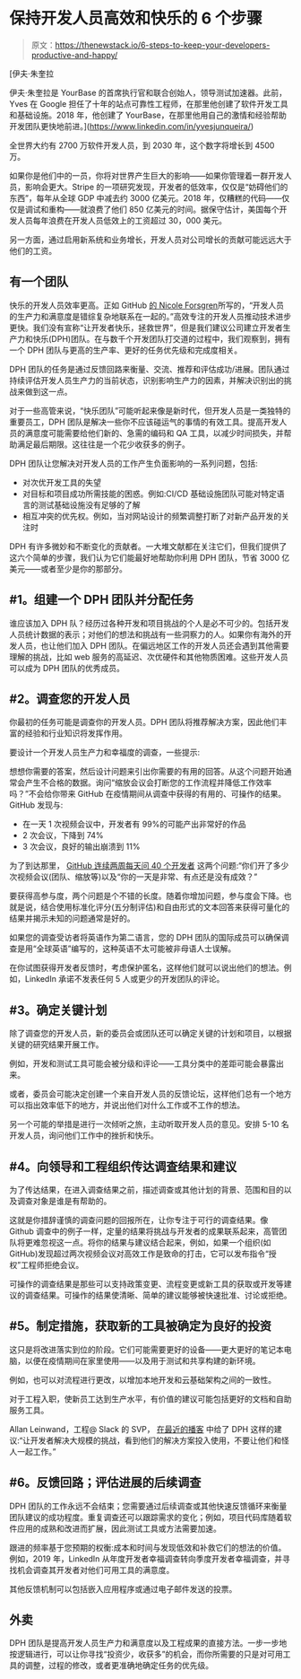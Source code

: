 # 保持开发人员高效和快乐的 6 个步骤

> 原文：<https://thenewstack.io/6-steps-to-keep-your-developers-productive-and-happy/>

[](https://www.linkedin.com/in/yvesjunqueira/)

 [伊夫·朱奎拉

伊夫·朱奎拉是 YourBase 的首席执行官和联合创始人，领导测试加速器。此前，Yves 在 Google 担任了十年的站点可靠性工程师，在那里他创建了软件开发工具和基础设施。2018 年，他创建了 YourBase，在那里他用自己的激情和经验帮助开发团队更快地前进。](https://www.linkedin.com/in/yvesjunqueira/) [](https://www.linkedin.com/in/yvesjunqueira/)

全世界大约有 2700 万软件开发人员，到 2030 年，这个数字将增长到 4500 万。

如果你是他们中的一员，你将对世界产生巨大的影响——如果你管理着一群开发人员，影响会更大。Stripe 的一项研究发现，开发者的低效率，仅仅是“妨碍他们的东西”，每年从全球 GDP 中减去约 3000 亿美元。2018 年，仅糟糕的代码——仅仅是调试和重构——就浪费了他们 850 亿美元的时间。据保守估计，美国每个开发人员每年浪费在开发人员低效上的工资超过 30，000 美元。

另一方面，通过启用新系统和业务增长，开发人员对公司增长的贡献可能远远大于他们的工资。

## **有一个团队**

快乐的开发人员效率更高。正如 GitHub [的 Nicole Forsgren](https://queue.acm.org/detail.cfm?id=3454124)所写的，“开发人员的生产力和满意度是错综复杂地联系在一起的。”高效专注的开发人员推动技术进步更快。我们没有宣称“让开发者快乐，拯救世界”，但是我们建议公司建立开发者生产力和快乐(DPH)团队。在与数千个开发团队打交道的过程中，我们观察到，拥有一个 DPH 团队与更高的生产率、更好的任务优先级和完成度相关。

DPH 团队的任务是通过反馈回路来衡量、交流、推荐和评估成功/进展。团队通过持续评估开发人员生产力的当前状态，识别影响生产力的因素，并解决识别出的挑战来做到这一点。

对于一些高管来说，“快乐团队”可能听起来像是新时代，但开发人员是一类独特的重要员工，DPH 团队是解决一些你不应该碰运气的事情的有效工具。提高开发人员的满意度可能需要给他们新的、急需的编码和 QA 工具，以减少时间损失，并帮助满足最后期限。这往往是一个花少收获多的例子。

DPH 团队让您解决对开发人员的工作产生负面影响的一系列问题，包括:

*   对次优开发工具的失望
*   对目标和项目成功所需技能的困惑。例如:CI/CD 基础设施团队可能对特定语言的测试基础设施没有足够的了解
*   相互冲突的优先权。例如，当对网站设计的频繁调整打断了对新产品开发的关注时

DPH 有许多微妙和不断变化的贡献者。一大堆文献都在关注它们，但我们提供了这六个简单的步骤，我们认为它们能最好地帮助你利用 DPH 团队，节省 3000 亿美元——或者至少是你的那部分。

## **#1。组建一个 DPH 团队并分配任务**

谁应该加入 DPH 队？经历过各种开发和项目挑战的个人是必不可少的。包括开发人员统计数据的表示；对他们的想法和挑战有一些洞察力的人。如果你有海外的开发人员，也让他们加入 DPH 团队。在偏远地区工作的开发人员还会遇到其他需要理解的挑战，比如 web 服务的高延迟、次优硬件和其他物质困难。这些开发人员可以成为 DPH 团队的优秀成员。

## **#2。调查您的开发人员**

你最初的任务可能是调查你的开发人员。DPH 团队将推荐解决方案，因此他们丰富的经验和行业知识将发挥作用。

要设计一个开发人员生产力和幸福度的调查，一些提示:

想想你需要的答案，然后设计问题来引出你需要的有用的回答。从这个问题开始通常会产生不合格的数据。询问“缩放会议会打断您的工作流程并降低工作效率吗？”不会给你带来 GitHub 在疫情期间从调查中获得的有用的、可操作的结果。GitHub 发现与:

*   在一天 1 次视频会议中，开发者有 99%的可能产出非常好的作品
*   2 次会议，下降到 74%
*   3 次会议，良好的输出崩溃到 11%

为了到达那里， [GitHub 连续两周每天问 40 个开发者](https://www.zdnet.com/article/want-developers-to-be-happy-and-productive-one-change-to-the-working-day-could-be-key/) 这两个问题:“你们开了多少次视频会议(团队、缩放等)以及“你的一天是非常、有点还是没有成效？”

要获得高参与度，两个问题是个不错的长度。随着你增加问题，参与度会下降。也就是说，结合使用标准化评分(五分制评估)和自由形式的文本回答来获得可量化的结果并揭示未知的问题通常是好的。

如果您的调查受访者将英语作为第二语言，您的 DPH 团队的国际成员可以确保调查是用“全球英语”编写的，这种英语不太可能被非母语人士误解。

在你试图获得开发者反馈时，考虑保护匿名，这样他们就可以说出他们的想法。例如，LinkedIn 承诺不发表任何 5 人或更少的开发团队的评论。

## **#3。确定关键计划**

除了调查您的开发人员，新的委员会或团队还可以确定关键的计划和项目，以根据关键的研究结果开展工作。

例如，开发和测试工具可能会被分级和评论——工具分类中的差距可能会暴露出来。

或者，委员会可能决定创建一个来自开发人员的反馈论坛，这样他们总有一个地方可以指出效率低下的地方，并说出他们对什么工作或不工作的想法。

另一个可能的举措是进行一次倾听之旅，主动听取开发人员的意见。安排 5-10 名开发人员，询问他们工作中的挫折和快乐。

## **#4。向领导和工程组织传达调查结果和建议**

为了传达结果，在进入调查结果之前，描述调查或其他计划的背景、范围和目的以及调查对象是谁是有帮助的。

这就是你措辞谨慎的调查问题的回报所在，让你专注于可行的调查结果。像 Github 调查中的例子一样，定量的结果将挑战与开发者的成果联系起来，高管团队将更难忽视这一点。将你的结果与建议结合起来，例如，如果一个组织(如 GitHub)发现超过两次视频会议对高效工作是致命的打击，它可以发布指令“授权”工程师拒绝会议。

可操作的调查结果是那些可以支持政策变更、流程变更或新工具的获取或开发等建议的调查结果。可操作的结果使清晰、简单的建议能够被快速批准、讨论或拒绝。

## **#5。制定措施，获取新的工具被确定为良好的投资**

这只是将改进落实到位的阶段。它们可能需要更好的设备——更大更好的笔记本电脑，以便在疫情期间在家里使用——以及用于测试和共享构建的新环境。

例如，也可以对流程进行更改，以增加本地开发和云基础架构之间的一致性。

对于工程入职，使新员工达到生产水平，有价值的建议可能包括更好的文档和自助服务工具。

Allan Leinwand，工程@ Slack 的 SVP， [在最近的播客](https://anchor.fm/engineeringleadership/episodes/Unlock-Developer-Productivity-AND-Happiness-with-Allan-Leinwand-40-e10kqbn) 中给了 DPH 这样的建议:“让开发者解决大规模的挑战，看到他们的解决方案投入使用，不要让他们和怪人一起工作。”

## **#6。反馈回路；评估进展的后续调查**

DPH 团队的工作永远不会结束；您需要通过后续调查或其他快速反馈循环来衡量团队建议的成功程度。重复调查还可以跟踪需求的变化；例如，项目代码库随着软件应用的成熟和改进而扩展，因此测试工具或方法需要加速。

跟进的频率基于您预期的权衡:成本和时间与发现低效和补救它们的想法的价值。例如，2019 年，LinkedIn 从年度开发者幸福调查转向季度开发者幸福调查，并寻找机会调查其开发者对他们可用工具的满意度。

其他反馈机制可以包括嵌入应用程序或通过电子邮件发送的投票。

## **外卖**

DPH 团队是提高开发人员生产力和满意度以及工程成果的直接方法。一步一步地按逻辑进行，可以让你寻找“投资少，收获多”的机会，而你所需要的只是对可用工具的调整，过程的修改，或者更准确地确定任务的优先级。

<svg xmlns:xlink="http://www.w3.org/1999/xlink" viewBox="0 0 68 31" version="1.1"><title>Group</title> <desc>Created with Sketch.</desc></svg>